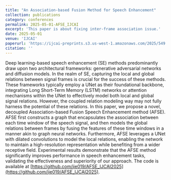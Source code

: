 ```yaml
---
title: "An Association-based Fusion Method for Speech Enhancement"
collection: publications
category: conferences
permalink: 2025-05-01-AFSE_IJCAI
excerpt: 'This paper is about fixing inter-frame association issue.'
date: 2025-05-01
venue: 'IJCAI'
paperurl: 'https://ijcai-preprints.s3.us-west-1.amazonaws.com/2025/549.pdf'
citation: ''
---
```


Deep learning-based speech enhancement (SE) methods predominantly draw upon two architectural frameworks: generative adversarial networks and diffusion models. In the realm of SE, capturing the local and global relations between signal frames is crucial for the success of these methods. These frameworks typically employ a UNet as their foundational backbone, integrating Long Short-Term Memory (LSTM) networks or attention mechanisms within the UNet to effectively model both local and global signal relations. However, the coupled relation modeling way may not fully harness the potential of these relations. In this paper, we propose a novel, decoupled Association-based Fusion Speech Enhancement method (AFSE). AFSE first constructs a graph that encapsulates the association between each time window of the speech signal, and then models the global relations between frames by fusing the features of these time windows in a manner akin to graph neural networks. Furthermore, AFSE leverages a UNet with dilated convolutions to model the local relations, enabling the network to maintain a high-resolution representation while benefiting from a wider receptive field. Experimental results demonstrate that the AFSE method significantly improves performance in speech enhancement tasks, validating the effectiveness and superiority of our approach. The code is available at [https://github.com/jie019/AFSE_IJCAI2025](https://github.com/jie019/AFSE_IJCAI2025).
